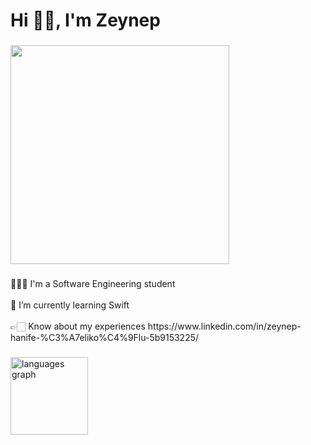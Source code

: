 <h1 align="left">Hi 👋🏻, I'm Zeynep</h1>

###

<div align="left">
  <img height="350" src="https://media.giphy.com/media/aEwLTJvYxwo1L09oyP/giphy.gif"  />
</div>

###

<p align="left">👩🏻‍💻 I'm a Software Engineering student<br><br>🌱 I’m currently learning Swift<br><br>👉🏻 Know about my experiences https://www.linkedin.com/in/zeynep-hanife-%C3%A7eliko%C4%9Flu-5b9153225/</p>

###

<div align="left">
  <img src="https://github-readme-stats.vercel.app/api/top-langs?username=zeynephcelikoglu&locale=en&hide_title=true&layout=compact&card_width=320&langs_count=5&theme=default&hide_border=false&order=2" height="124" alt="languages graph"  />
</div>

###
